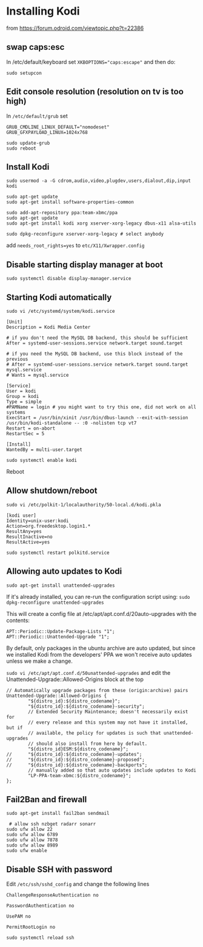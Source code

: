 # Installing Kodi

from https://forum.odroid.com/viewtopic.php?t=22386

## swap caps:esc

In /etc/default/keyboard set `XKBOPTIONS="caps:escape"` and then do:

`sudo setupcon`

## Edit console resolution (resolution on tv is too high)

In `/etc/default/grub` set

```
GRUB_CMDLINE_LINUX_DEFAULT="nomodeset"
GRUB_GFXPAYLOAD_LINUX=1024x768
```

```
sudo update-grub
sudo reboot
```

## Install Kodi

```
sudo usermod -a -G cdrom,audio,video,plugdev,users,dialout,dip,input kodi

sudo apt-get update
sudo apt-get install software-properties-common

sudo add-apt-repository ppa:team-xbmc/ppa
sudo apt-get update
sudo apt-get install kodi xorg xserver-xorg-legacy dbus-x11 alsa-utils

sudo dpkg-reconfigure xserver-xorg-legacy # select anybody
```

add `needs_root_rights=yes` to `etc/X11/Xwrapper.config`

## Disable starting display manager at boot

`sudo systemctl disable display-manager.service`

## Starting Kodi automatically

`sudo vi /etc/systemd/system/kodi.service`

```
[Unit]
Description = Kodi Media Center

# if you don't need the MySQL DB backend, this should be sufficient
After = systemd-user-sessions.service network.target sound.target

# if you need the MySQL DB backend, use this block instead of the previous
# After = systemd-user-sessions.service network.target sound.target mysql.service
# Wants = mysql.service

[Service]
User = kodi
Group = kodi
Type = simple
#PAMName = login # you might want to try this one, did not work on all systems
ExecStart = /usr/bin/xinit /usr/bin/dbus-launch --exit-with-session /usr/bin/kodi-standalone -- :0 -nolisten tcp vt7
Restart = on-abort
RestartSec = 5

[Install]
WantedBy = multi-user.target
```

`sudo systemctl enable kodi`

Reboot

## Allow shutdown/reboot

`sudo vi /etc/polkit-1/localauthority/50-local.d/kodi.pkla`

```
[kodi user]
Identity=unix-user:kodi
Action=org.freedesktop.login1.*
ResultAny=yes
ResultInactive=no
ResultActive=yes
```

`sudo systemctl restart polkitd.service`

## Allowing auto updates to Kodi

```
sudo apt-get install unattended-upgrades
```

If it's already installed, you can re-run the configuration script using:
`sudo dpkg-reconfigure unattended-upgrades`

This will create a config file at /etc/apt/apt.conf.d/20auto-upgrades with the contents:

```
APT::Periodic::Update-Package-Lists "1";
APT::Periodic::Unattended-Upgrade "1";
```

By default, only packages in the ubuntu archive are auto updated, but since we installed 
Kodi from the developers' PPA we won't receive auto updates unless we make a change. 

`sudo vi /etc/apt/apt.conf.d/50unattended-upgrades`
and edit the Unattended-Upgrade::Allowed-Origins block at the top

```
// Automatically upgrade packages from these (origin:archive) pairs
Unattended-Upgrade::Allowed-Origins {
        "${distro_id}:${distro_codename}";
        "${distro_id}:${distro_codename}-security";
        // Extended Security Maintenance; doesn't necessarily exist for
        // every release and this system may not have it installed, but if
        // available, the policy for updates is such that unattended-upgrades
        // should also install from here by default.
        "${distro_id}ESM:${distro_codename}";
//      "${distro_id}:${distro_codename}-updates";
//      "${distro_id}:${distro_codename}-proposed";
//      "${distro_id}:${distro_codename}-backports";
        // manually added so that auto updates include updates to Kodi
        "LP-PPA-team-xbmc:${distro_codename}";
};
```

## Fail2Ban and firewall

```
sudo apt-get install fail2ban sendmail

 # allow ssh nzbget radarr sonarr
sudo ufw allow 22 
sudo ufw allow 6789 
sudo ufw allow 7878 
sudo ufw allow 8989
sudo ufw enable
```

## Disable SSH with password

Edit `/etc/ssh/sshd_config` and change the following lines

```
ChallengeResponseAuthentication no

PasswordAuthentication no

UsePAM no

PermitRootLogin no
```

```
sudo systemctl reload ssh
```
